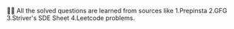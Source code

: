 🙋‍♂️ All the solved questions are learned from sources like 1.Prepinsta 2.GFG 3.Striver's SDE Sheet 4.Leetcode problems.
